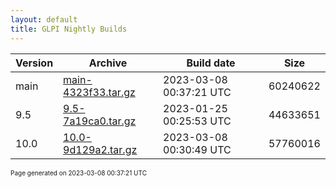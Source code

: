 ```yaml
---
layout: default
title: GLPI Nightly Builds
---
```


Version|Archive|Build date|Size
---|---|---|---
main|[main-4323f33.tar.gz](main-4323f33.tar.gz)|2023-03-08 00:37:21 UTC|60240622
9.5|[9.5-7a19ca0.tar.gz](9.5-7a19ca0.tar.gz)|2023-01-25 00:25:53 UTC|44633651
10.0|[10.0-9d129a2.tar.gz](10.0-9d129a2.tar.gz)|2023-03-08 00:30:49 UTC|57760016

<font size="1">Page generated on 2023-03-08 00:37:21 UTC</font>
